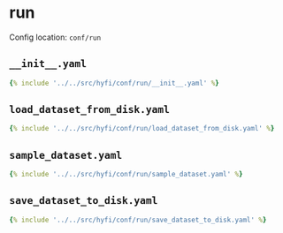 # run

Config location: `conf/run`

## `__init__.yaml`

```yaml
{% include '../../src/hyfi/conf/run/__init__.yaml' %}
```

## `load_dataset_from_disk.yaml`

```yaml
{% include '../../src/hyfi/conf/run/load_dataset_from_disk.yaml' %}
```

## `sample_dataset.yaml`

```yaml
{% include '../../src/hyfi/conf/run/sample_dataset.yaml' %}
```

## `save_dataset_to_disk.yaml`

```yaml
{% include '../../src/hyfi/conf/run/save_dataset_to_disk.yaml' %}
```

